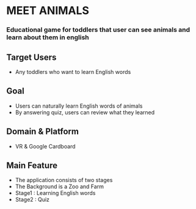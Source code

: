 # MEET ANIMALS
### Educational game for toddlers that user can see animals and learn about them in english

## Target Users
  - Any toddlers who want to learn English words
  
## Goal
  - Users can naturally learn English words of animals
  - By answering quiz, users can review what they learned

## Domain & Platform
  - VR & Google Cardboard
  
## Main Feature
  - The application consists of two stages
  - The Background is a Zoo and Farm
  - Stage1 : Learning English words
  - Stage2 : Quiz


